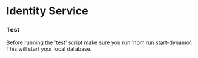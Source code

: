# Identity Service

### Test

Before running the 'test' script make sure you run 'npm run start-dynamo'. This will start your local database.
